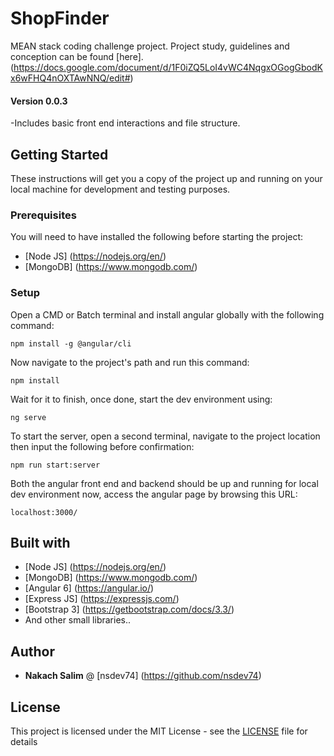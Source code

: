 # ShopFinder

MEAN stack coding challenge project.
Project study, guidelines and conception can be found [here]. (https://docs.google.com/document/d/1F0iZQ5LoI4vWC4NqgxOGogGbodKx6wFHQ4nOXTAwNNQ/edit#)

#### Version 0.0.3

-Includes basic front end interactions and file structure.

## Getting Started

These instructions will get you a copy of the project up and running on your local machine for development and testing purposes.

### Prerequisites

You will need to have installed the following before starting the project:

* [Node JS] (https://nodejs.org/en/)
* [MongoDB] (https://www.mongodb.com/)

### Setup

Open a CMD or Batch terminal and install angular globally with the following command:

```
npm install -g @angular/cli
```

Now navigate to the project's path and run this command:

```
npm install
```

Wait for it to finish, once done, start the dev environment using:

```
ng serve
```

To start the server, open a second terminal, navigate to the project location then input the following before confirmation:

```
npm run start:server
```

Both the angular front end and backend should be up and running for local dev environment now, access the angular page by browsing this URL:

```
localhost:3000/
```

## Built with

* [Node JS] (https://nodejs.org/en/)
* [MongoDB] (https://www.mongodb.com/)
* [Angular 6] (https://angular.io/)
* [Express JS] (https://expressjs.com/)
* [Bootstrap 3] (https://getbootstrap.com/docs/3.3/)
* And other small libraries..

## Author

* **Nakach Salim** @ [nsdev74] (https://github.com/nsdev74)

## License

This project is licensed under the MIT License - see the [LICENSE](LICENSE) file for details
